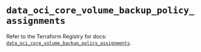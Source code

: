 # `data_oci_core_volume_backup_policy_assignments`

Refer to the Terraform Registry for docs: [`data_oci_core_volume_backup_policy_assignments`](https://registry.terraform.io/providers/oracle/oci/6.18.0/docs/data-sources/core_volume_backup_policy_assignments).

